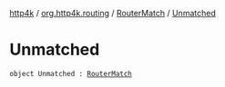 [http4k](../../index.md) / [org.http4k.routing](../index.md) / [RouterMatch](index.md) / [Unmatched](./-unmatched.md)

# Unmatched

`object Unmatched : `[`RouterMatch`](index.md)
